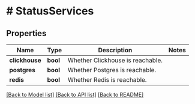# # StatusServices

## Properties

Name | Type | Description | Notes
------------ | ------------- | ------------- | -------------
**clickhouse** | **bool** | Whether Clickhouse is reachable. |
**postgres** | **bool** | Whether Postgres is reachable. |
**redis** | **bool** | Whether Redis is reachable. |

[[Back to Model list]](../../README.md#models) [[Back to API list]](../../README.md#endpoints) [[Back to README]](../../README.md)

